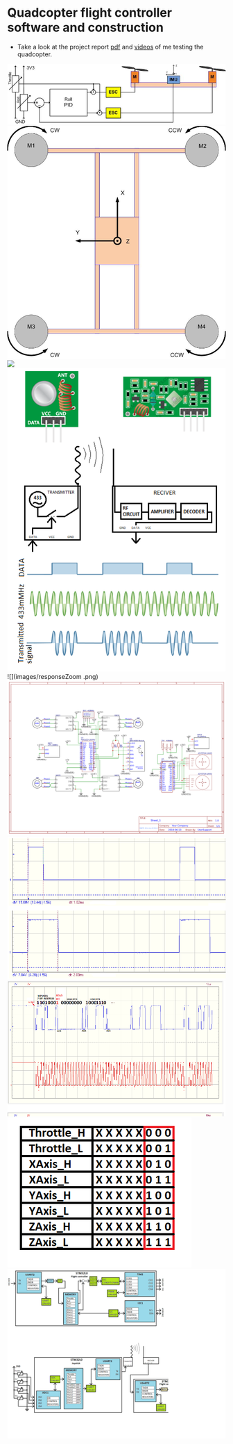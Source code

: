 # Quadcopter flight controller software and construction
* Take a look at the project report [pdf](Programska_in_strojna_oprema_za_komunikacijo_in_vodenje_quadcoptera.pdf) and [videos](videos) of me testing the quadcopter.

![](images/ControlLoopDrawing.jpg)
![](images/FrameDrawing.jpg)
![](images/FramePhoto.jpg)
![](images/Receiver.png) 
![](images/responseZoom .png)       
![](images/Schematic_dron1.png)       
![](images/PWMminmax.png)        
![](images/I2CcommunicationDescribed.png)        
![](images/TransmissionProtocol.png)        
![](images/ProgramBlockDiagram.png)        

